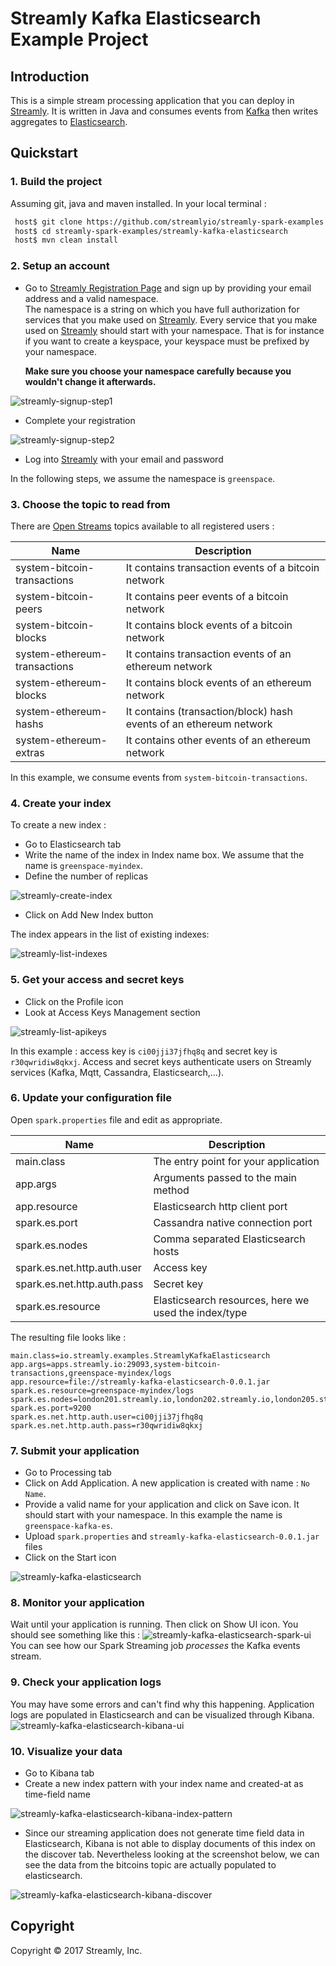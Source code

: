 # Streamly Kafka Elasticsearch Example Project

## Introduction

This is a simple stream processing application that you can deploy in [Streamly].
It is written in Java and consumes events from [Kafka] then writes aggregates to [Elasticsearch].


## Quickstart


### 1. Build the project

Assuming git, java and maven installed. In your local terminal :

```bash
 host$ git clone https://github.com/streamlyio/streamly-spark-examples.git
 host$ cd streamly-spark-examples/streamly-kafka-elasticsearch
 host$ mvn clean install
```

### 2. Setup an account
 - Go to [Streamly Registration Page][streamly-signup] and sign up by providing your email address and a valid namespace. <br /> 
  The namespace is a string on which you have full authorization for services that you make used on [Streamly]. Every service that you make used on [Streamly] should start with your namespace. That is for instance if you want to create a keyspace, your keyspace must be prefixed by your namespace. <br />

    **Make sure you choose your namespace carefully because you wouldn't change it afterwards.**

![streamly-signup-step1][streamly-signup-step1]

 - Complete your registration 

![streamly-signup-step2][streamly-signup-step2]

 - Log into [Streamly] with your email and password

In the following steps, we assume the namespace is `greenspace`.

### 3. Choose the topic to read from
There are [Open Streams][open-streams] topics available to all registered users :

| Name                         | Description                                                 	    |
|------------------------------|--------------------------------------------------------------------|
| system-bitcoin-transactions  | It contains transaction events of a bitcoin network                |
| system-bitcoin-peers         | It contains peer events of a bitcoin network                       |
| system-bitcoin-blocks        | It contains block events of a bitcoin network                      |
| system-ethereum-transactions | It contains transaction events of an ethereum network              |
| system-ethereum-blocks       | It contains block events of an ethereum network					|
| system-ethereum-hashs        | It contains (transaction/block) hash events of an ethereum network |                         
| system-ethereum-extras       | It contains other events of an ethereum network     				|

In this example, we consume events from `system-bitcoin-transactions`.

### 4. Create your index 
To create a new index :
  
  - Go to Elasticsearch tab
  - Write the name of the index in Index name box. We assume that the name is `greenspace-myindex`.
  - Define the number of replicas

![streamly-create-index][streamly-create-index]

  - Click on Add New Index button

The index appears in the list of existing indexes:

![streamly-list-indexes][streamly-list-indexes]

### 5. Get your access and secret keys
  - Click on the Profile icon
  - Look at Access Keys Management section

![streamly-list-apikeys][streamly-list-apikeys]

In this example : access key is `ci00jji37jfhq8q` and secret key is `r30qwridiw8qkxj`.
Access and secret keys authenticate users on Streamly services (Kafka, Mqtt, Cassandra, Elasticsearch,...).

### 6. Update your configuration file
Open `spark.properties` file and edit as appropriate.

| Name                                  | Description                						  |
|---------------------------------------|-----------------------------------------------------|
| main.class                            | The entry point for your application                |
| app.args                              | Arguments passed to the main method                 |
| app.resource                          | Elasticsearch http client port                      |
| spark.es.port                         | Cassandra native connection port                    |
| spark.es.nodes                        | Comma separated Elasticsearch hosts                 |
| spark.es.net.http.auth.user           | Access key          			                      |
| spark.es.net.http.auth.pass           | Secret key                                          |
| spark.es.resource                     | Elasticsearch resources, here we used the index/type|
The resulting file looks like :

```properties
main.class=io.streamly.examples.StreamlyKafkaElasticsearch
app.args=apps.streamly.io:29093,system-bitcoin-transactions,greenspace-myindex/logs
app.resource=file://streamly-kafka-elasticsearch-0.0.1.jar
spark.es.resource=greenspace-myindex/logs
spark.es.nodes=london201.streamly.io,london202.streamly.io,london205.streamly.io
spark.es.port=9200
spark.es.net.http.auth.user=ci00jji37jfhq8q
spark.es.net.http.auth.pass=r30qwridiw8qkxj
```

### 7. Submit your application 
 - Go to Processing tab
 - Click on Add Application. A new application is created with name : `No Name`.
 - Provide a valid name for your application and click on Save icon. It should start with your namespace. In this example the name is `greenspace-kafka-es`.
 - Upload `spark.properties` and `streamly-kafka-elasticsearch-0.0.1.jar` files
 - Click on the Start icon

![streamly-kafka-elasticsearch][streamly-kafka-elasticsearch]

### 8. Monitor your application
Wait until your application is running. Then click on Show UI icon. You should see something like this :
![streamly-kafka-elasticsearch-spark-ui][streamly-kafka-elasticsearch-spark-ui]
You can see how our Spark Streaming job _processes_ the Kafka events stream.

### 9. Check your application logs
You may have some errors and can't find why this happening. Application logs are populated in Elasticsearch and can be visualized through Kibana.
![streamly-kafka-elasticsearch-kibana-ui][streamly-kafka-elasticsearch-kibana-ui]

### 10. Visualize your data
  - Go to Kibana tab
  - Create a new index pattern with your index name and created-at as time-field name

![streamly-kafka-elasticsearch-kibana-index-pattern][streamly-kafka-elasticsearch-kibana-index-pattern]

  - Since our streaming application does not generate time field data in Elasticsearch, Kibana is not able to display documents of this index on the discover tab. Nevertheless looking at the screenshot below, we can see the data from the bitcoins topic are actually populated to elasticsearch.

![streamly-kafka-elasticsearch-kibana-discover][streamly-kafka-elasticsearch-kibana-discover]

## Copyright
Copyright © 2017 Streamly, Inc.

[streamly]: https://board.streamly.io:20080
[streamly-signup]: https://board.streamly.io:20080/#/signup
[streamly-signup-step1]: https://cloud.githubusercontent.com/assets/25694018/23342086/2d3072e2-fc54-11e6-93b3-30223946e8d8.png
[streamly-signup-step2]: https://cloud.githubusercontent.com/assets/25694018/23342085/2d303ce6-fc54-11e6-8839-b9b6c00d2efd.png
[kafka]: https://kafka.apache.org/
[elasticsearch]: https://www.elastic.co/products/elasticsearch
[streamly-list-apikeys]: https://cloud.githubusercontent.com/assets/25694018/23464521/a0368b08-fe95-11e6-8851-4a205d4d99e3.png
[streamly-kafka-elasticsearch-spark-ui]: https://cloud.githubusercontent.com/assets/25694018/23468983/99758d3e-fea2-11e6-82df-080d6de5f2bf.png
[streamly-kafka-elasticsearch]: https://cloud.githubusercontent.com/assets/25694018/23468574/6705b884-fea1-11e6-9e21-dc9eb5b84cfd.png
[streamly-kafka-elasticsearch-kibana-discover]: https://cloud.githubusercontent.com/assets/25694018/23481441/9e1dff00-fecb-11e6-9e38-9de49622c56b.png
[streamly-kafka-elasticsearch-kibana-index-pattern]: https://cloud.githubusercontent.com/assets/25694018/23481368/6ab3e378-fecb-11e6-8bbe-eb585d185015.png
[streamly-create-topic]: https://cloud.githubusercontent.com/assets/25694018/23468239/9450193e-fea0-11e6-8cb1-1d7ee64d464e.png
[streamly-create-index]: https://cloud.githubusercontent.com/assets/25694018/23468239/9450193e-fea0-11e6-8cb1-1d7ee64d464e.png
[streamly-list-indexes]: https://cloud.githubusercontent.com/assets/25694018/23468146/4b761a60-fea0-11e6-9db5-dd5fcd20edcd.png
[streamly-kafka-elasticsearch-kibana-ui]: https://cloud.githubusercontent.com/assets/25694018/23469043/cfb53084-fea2-11e6-94fa-080cb005b2fb.png
[open-streams]: http://streamly.io/streamly-new/streams.html
